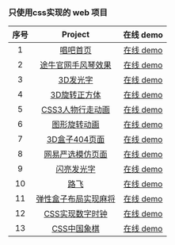 
### 只使用css实现的 web 项目

| 序号 |                                            Project                                            |                                在线 demo                                 |
| :--: | :-------------------------------------------------------------------------------------------: | :----------------------------------------------------------------------: |
|  1   | [唱吧首页](https://github.com/eveningwater/my-web-projects/tree/master/CSS/1/) | [在线 demo](https://www.eveningwater.com/my-web-projects/CSS/1/) |
|  2   | [途牛官网手风琴效果](https://github.com/eveningwater/my-web-projects/tree/master/CSS/2/) | [在线 demo](https://www.eveningwater.com/my-web-projects/CSS/2/) |
|  3   | [3D发光字](https://github.com/eveningwater/my-web-projects/tree/master/CSS/3/) | [在线 demo](https://www.eveningwater.com/my-web-projects/CSS/3/) |
|  4   | [3D旋转正方体](https://github.com/eveningwater/my-web-projects/tree/master/CSS/4/) | [在线 demo](https://www.eveningwater.com/my-web-projects/CSS/4/) |
|  5   | [CSS3人物行走动画](https://github.com/eveningwater/my-web-projects/tree/master/CSS/5/) | [在线 demo](https://www.eveningwater.com/my-web-projects/CSS/5/) |
|  6   | [图形旋转动画](https://github.com/eveningwater/my-web-projects/tree/master/CSS/6/) | [在线 demo](https://www.eveningwater.com/my-web-projects/CSS/6/) |
|  7   | [3D盒子404页面](https://github.com/eveningwater/my-web-projects/tree/master/CSS/7/) | [在线 demo](https://www.eveningwater.com/my-web-projects/CSS/7/) |
|  8   | [网易严选模仿页面](https://github.com/eveningwater/my-web-projects/tree/master/CSS/8/) | [在线 demo](https://www.eveningwater.com/my-web-projects/CSS/8/) |
|  9   | [闪亮发光字](https://github.com/eveningwater/my-web-projects/tree/master/CSS/9/) | [在线 demo](https://www.eveningwater.com/my-web-projects/CSS/9/) |
|  10   | [路飞](https://github.com/eveningwater/my-web-projects/tree/master/CSS/10/) | [在线 demo](https://www.eveningwater.com/my-web-projects/CSS/10/) |
|  11   | [弹性盒子布局实现麻将](https://github.com/eveningwater/my-web-projects/tree/master/CSS/11/) | [在线 demo](https://www.eveningwater.com/my-web-projects/CSS/11/) |
|  12   | [CSS实现数字时钟](https://github.com/eveningwater/my-web-projects/tree/master/CSS/12/) | [在线 demo](https://www.eveningwater.com/my-web-projects/CSS/12/) |
|  13   | [CSS中国象棋](https://github.com/eveningwater/my-web-projects/tree/master/CSS/13/) | [在线 demo](https://www.eveningwater.com/my-web-projects/CSS/13/) |

